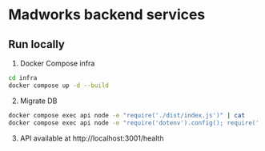 # Madworks backend services

## Run locally

1. Docker Compose infra

```bash
cd infra
docker compose up -d --build
```

2. Migrate DB

```bash
docker compose exec api node -e "require('./dist/index.js')" | cat
docker compose exec api node -e "require('dotenv').config(); require('./dist/db/migrate.js');" | cat
```

3. API available at http://localhost:3001/health


